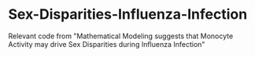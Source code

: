 # Sex-Disparities-Influenza-Infection
Relevant code from "Mathematical Modeling suggests that Monocyte Activity may drive Sex Disparities during Influenza Infection"
